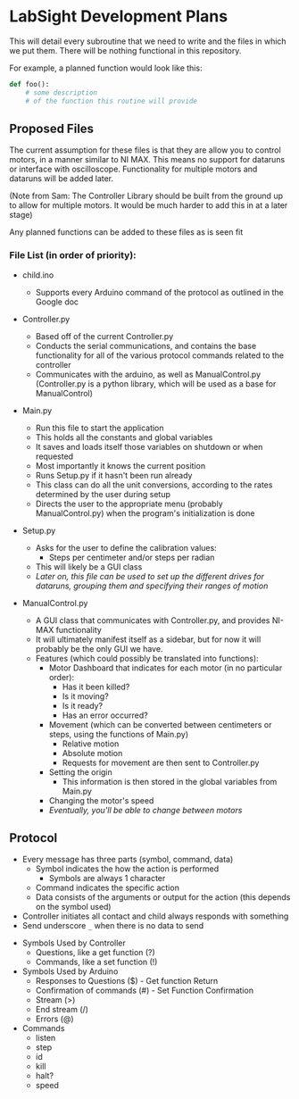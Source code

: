 # LabSight Development Plans

This will detail every subroutine that we need to write and the files in which we put them. There will be nothing functional in this repository.

For example, a planned function would look like this:

```python
def foo():
    # some description
    # of the function this routine will provide
```
## Proposed Files

The current assumption for these files is that they are allow you to control motors, in a manner similar to NI MAX. This means no support for dataruns or interface with oscilloscope. Functionality for multiple motors and dataruns will be added later.

(Note from Sam: The Controller Library should be built from the ground up to allow for multiple motors. It would be much harder to add this in at a later stage)

Any planned functions can be added to these files as is seen fit

### File List (in order of priority):

* child.ino
  - Supports every Arduino command of the protocol as outlined in the Google doc

* Controller.py
  - Based off of the current Controller.py
  - Conducts the serial communications, and contains the base functionality for all of the various protocol commands related to the controller
  - Communicates with the arduino, as well as ManualControl.py (Controller.py is a python library, which will be used as a base for ManualControl)

* Main.py
  - Run this file to start the application
  - This holds all the constants and global variables
  - It saves and loads itself those variables on shutdown or when requested
  - Most importantly it knows the current position
  - Runs Setup.py if it hasn't been run already
  - This class can do all the unit conversions, according to the rates determined by the user during setup
  - Directs the user to the appropriate menu (probably ManualControl.py) when the program's initialization is done

* Setup.py
  - Asks for the user to define the calibration values:
    - Steps per centimeter and/or steps per radian
  - This will likely be a GUI class
  - *Later on, this file can be used to set up the different drives for dataruns, grouping them and specifying their ranges of motion*

* ManualControl.py
  - A GUI class that communicates with Controller.py, and provides NI-MAX functionality
  - It will ultimately manifest itself as a sidebar, but for now it will probably be the only GUI we have.
  - Features (which could possibly be translated into functions):
    - Motor Dashboard that indicates for each motor (in no particular order):
      - Has it been killed?
      - Is it moving?
      - Is it ready?
      - Has an error occurred?
    - Movement (which can be converted between centimeters or steps, using the functions of Main.py)
      - Relative motion
      - Absolute motion
      - Requests for movement are then sent to Controller.py
    - Setting the origin
      - This information is then stored in the global variables from Main.py
    - Changing the motor's speed
    - *Eventually, you'll be able to change between motors*

## Protocol

  - Every message has three parts (symbol, command, data)
    - Symbol indicates the how the action is performed
      - Symbols are always 1 character
    - Command indicates the specific action
    - Data consists of the arguments or output for the action (this depends on the symbol used)
  - Controller initiates all contact and child always responds with something
  - Send underscore `_` when there is no data to send

* Symbols Used by Controller
  - Questions, like a get function (?)
  - Commands, like a set function (!)
* Symbols Used by Arduino
  - Responses to Questions ($) - Get function Return
  - Confirmation of commands (#) - Set Function Confirmation
  - Stream (>)
  - End stream (/)
  - Errors (@)
* Commands
  - listen
  - step
  - id
  - kill
  - halt?
  - speed
